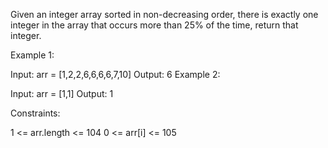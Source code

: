 Given an integer array sorted in non-decreasing order, there is exactly one integer in the array that occurs more than 25% of the time, return that integer.

Example 1:

Input: arr = [1,2,2,6,6,6,6,7,10]
Output: 6
Example 2:

Input: arr = [1,1]
Output: 1

Constraints:

1 <= arr.length <= 104
0 <= arr[i] <= 105
